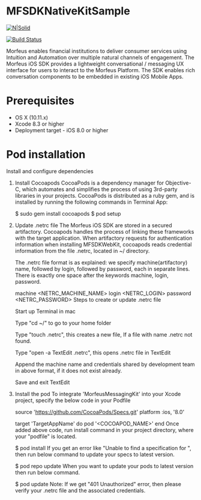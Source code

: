 # MFSDKNativeKitSample

[![N|Solid](https://active.ai/wp-content/uploads/2019/03/aai_logo-min.png)](https://github.com/triniticloud/MFSDKNativeKitSample)

[![Build Status](https://travis-ci.org/joemccann/dillinger.svg?branch=master)](https://github.com/triniticloud/MFSDKNativeKitSampler)

Morfeus enables financial institutions to deliver consumer services using Intuition and Automation over multiple natural channels of engagement. The Morfeus iOS SDK provides a lightweight conversational / messaging UX interface for users to interact to the Morfeus Platform. The SDK enables rich conversation components to be embedded in existing iOS Mobile Apps.

# Prerequisites

  - OS X (10.11.x)
  - Xcode 8.3 or higher
  - Deployment target - iOS 8.0 or higher

# Pod installation 

Install and configure dependencies
1. Install Cocoapods
CocoaPods is a dependency manager for Objective-C, which automates and simplifies the process of using 3rd-party libraries in your projects.  CocoaPods is distributed as a ruby gem, and is installed by running the following commands in Terminal App:

    $ sudo gem install cocoapods
    $ pod setup
2. Update .netrc file
    The Morfeus iOS SDK are stored in a secured artifactory. Cocoapods handles the process of linking these frameworks with the target application. When artifactory requests for authentication information when installing MFSDKWebKit, cocoapods reads credential information from the file .netrc, located in ~/ directory.

    The .netrc file format is as explained: we specify machine(artifactory) name, followed by login, followed by password, each in separate lines. There is exactly one space after the keywords machine, login, password.

    machine <NETRC_MACHINE_NAME>
    login <NETRC_LOGIN>
    password <NETRC_PASSWORD>
    Steps to create or update .netrc file

    Start up Terminal in mac
    
    Type "cd ~/" to go to your home folder
    
    Type "touch .netrc", this creates a new file, If a file with name .netrc not found.
    
    Type "open -a TextEdit .netrc", this opens .netrc file in TextEdit
    
    Append the machine name and credentials shared by development team in above format, if it does not exist already.
    
    Save and exit TextEdit

3. Install the pod
    To integrate 'MorfeusMessagingKit' into your Xcode project, specify the below code in your Podfile

    source 'https://github.com/CocoaPods/Specs.git'
    platform :ios, '8.0'
 
    target 'TargetAppName' do
        pod '<COCOAPOD_NAME>'
    end
    Once added above code, run install command in your project directory, where your "podfile" is located.

    $ pod install
    If you get an error like "Unable to find a specification for <pod-name>", then run below command to update your specs to latest version.

    $ pod repo update
    When you want to update your pods to latest version then run below command.

    $ pod update
    Note: If we get "401 Unauthorized" error, then please verify your .netrc file and the associated credentials.


